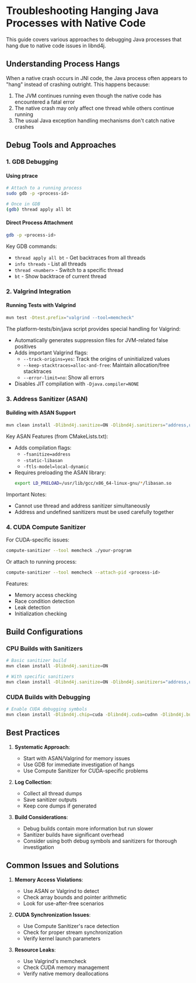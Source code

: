 # Troubleshooting Hanging Java Processes with Native Code

This guide covers various approaches to debugging Java processes that hang due to native code issues in libnd4j.

## Understanding Process Hangs

When a native crash occurs in JNI code, the Java process often appears to "hang" instead of crashing outright. This happens because:
1. The JVM continues running even though the native code has encountered a fatal error
2. The native crash may only affect one thread while others continue running
3. The usual Java exception handling mechanisms don't catch native crashes

## Debug Tools and Approaches

### 1. GDB Debugging

#### Using ptrace
```bash
# Attach to a running process
sudo gdb -p <process-id>

# Once in GDB
(gdb) thread apply all bt
```

#### Direct Process Attachment
```bash
gdb -p <process-id>
```

Key GDB commands:
- `thread apply all bt` - Get backtraces from all threads
- `info threads` - List all threads
- `thread <number>` - Switch to a specific thread
- `bt` - Show backtrace of current thread

### 2. Valgrind Integration

#### Running Tests with Valgrind
```bash
mvn test -Dtest.prefix="valgrind --tool=memcheck"
```

The platform-tests/bin/java script provides special handling for Valgrind:
- Automatically generates suppression files for JVM-related false positives
- Adds important Valgrind flags:
  - `--track-origins=yes`: Track the origins of uninitialized values
  - `--keep-stacktraces=alloc-and-free`: Maintain allocation/free stacktraces
  - `--error-limit=no`: Show all errors
- Disables JIT compilation with `-Djava.compiler=NONE`

### 3. Address Sanitizer (ASAN)

#### Building with ASAN Support
```bash
mvn clean install -Dlibnd4j.sanitize=ON -Dlibnd4j.sanitizers="address,undefined,float-divide-by-zero,float-cast-overflow"
```

Key ASAN Features (from CMakeLists.txt):
- Adds compilation flags:
  - `-fsanitize=address`
  - `-static-libasan`
  - `-ftls-model=local-dynamic`
- Requires preloading the ASAN library:
  ```bash
  export LD_PRELOAD=/usr/lib/gcc/x86_64-linux-gnu/*/libasan.so
  ```

Important Notes:
- Cannot use thread and address sanitizer simultaneously
- Address and undefined sanitizers must be used carefully together

### 4. CUDA Compute Sanitizer

For CUDA-specific issues:

```bash
compute-sanitizer --tool memcheck ./your-program
```

Or attach to running process:
```bash
compute-sanitizer --tool memcheck --attach-pid <process-id>
```

Features:
- Memory access checking
- Race condition detection
- Leak detection
- Initialization checking

## Build Configurations

### CPU Builds with Sanitizers
```bash
# Basic sanitizer build
mvn clean install -Dlibnd4j.sanitize=ON

# With specific sanitizers
mvn clean install -Dlibnd4j.sanitize=ON -Dlibnd4j.sanitizers="address,undefined,float-divide-by-zero,float-cast-overflow"
```

### CUDA Builds with Debugging
```bash
# Enable CUDA debugging symbols
mvn clean install -Dlibnd4j.chip=cuda -Dlibnd4j.cuda=cudnn -Dlibnd4j.build=debug
```

## Best Practices

1. **Systematic Approach**:
   - Start with ASAN/Valgrind for memory issues
   - Use GDB for immediate investigation of hangs
   - Use Compute Sanitizer for CUDA-specific problems

2. **Log Collection**:
   - Collect all thread dumps
   - Save sanitizer outputs
   - Keep core dumps if generated

3. **Build Considerations**:
   - Debug builds contain more information but run slower
   - Sanitizer builds have significant overhead
   - Consider using both debug symbols and sanitizers for thorough investigation

## Common Issues and Solutions

1. **Memory Access Violations**:
   - Use ASAN or Valgrind to detect
   - Check array bounds and pointer arithmetic
   - Look for use-after-free scenarios

2. **CUDA Synchronization Issues**:
   - Use Compute Sanitizer's race detection
   - Check for proper stream synchronization
   - Verify kernel launch parameters

3. **Resource Leaks**:
   - Use Valgrind's memcheck
   - Check CUDA memory management
   - Verify native memory deallocations